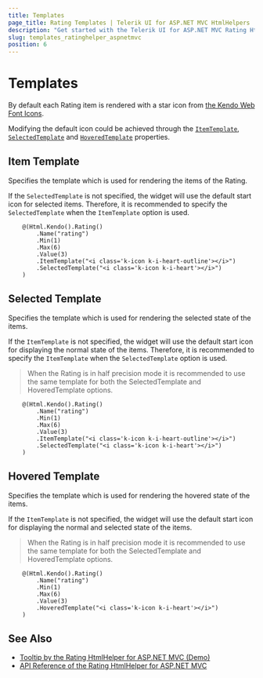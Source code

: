 ```yaml
---
title: Templates
page_title: Rating Templates | Telerik UI for ASP.NET MVC HtmlHelpers
description: "Get started with the Telerik UI for ASP.NET MVC Rating HtmlHelper and learn how to configure the item templates."
slug: templates_ratinghelper_aspnetmvc
position: 6
---
```


# Templates

By default each Rating item is rendered with a star icon from [the Kendo Web Font Icons](https://docs.telerik.com/kendo-ui/styles-and-layout/icons-web).

Modifying the default icon could be achieved through the [`ItemTemplate`](https://docs.telerik.com/aspnet-mvc/api//Kendo.Mvc.UI.Fluent/RatingBuilder#itemtemplatesystemstring), [`SelectedTemplate`](https://docs.telerik.com/aspnet-mvc/api//Kendo.Mvc.UI.Fluent/RatingBuilder#selectedtemplatesystemstring) and [`HoveredTemplate`](https://docs.telerik.com/aspnet-mvc/api//Kendo.Mvc.UI.Fluent/RatingBuilder#hoveredtemplatesystemstring) properties.

## Item Template

Specifies the template which is used for rendering the items of the Rating.

If the `SelectedTemplate` is not specified, the widget will use the default start icon for selected items. Therefore, it is recommended to specify the `SelectedTemplate` when the `ItemTemplate` option is used.

```Razor
    @(Html.Kendo().Rating()
        .Name("rating")
        .Min(1)
        .Max(6)
        .Value(3)
        .ItemTemplate("<i class='k-icon k-i-heart-outline'></i>")
        .SelectedTemplate("<i class='k-icon k-i-heart'></i>")
    )
```

## Selected Template

Specifies the template which is used for rendering the selected state of the items.

If the `ItemTemplate` is not specified, the widget will use the default start icon for displaying the normal state of the items. Therefore, it is recommended to specify the `ItemTemplate` when the `SelectedTemplate` option is used.

> When the Rating is in half precision mode it is recommended to use the same template for both the SelectedTemplate and HoveredTemplate options.

```Razor
    @(Html.Kendo().Rating()
        .Name("rating")
        .Min(1)
        .Max(6)
        .Value(3)
        .ItemTemplate("<i class='k-icon k-i-heart-outline'></i>")
        .SelectedTemplate("<i class='k-icon k-i-heart'></i>")
    )
```

## Hovered Template

Specifies the template which is used for rendering the hovered state of the items.

If the `ItemTemplate` is not specified, the widget will use the default start icon for displaying the normal and selected state of the items.

> When the Rating is in half precision mode it is recommended to use the same template for both the SelectedTemplate and HoveredTemplate options.

```Razor
    @(Html.Kendo().Rating()
        .Name("rating")
        .Min(1)
        .Max(6)
        .Value(3)
        .HoveredTemplate("<i class='k-icon k-i-heart'></i>")
    )
```

## See Also

* [Tooltip by the Rating HtmlHelper for ASP.NET MVC (Demo)](https://demos.telerik.com/aspnet-mvc/rating/tooltip)
* [API Reference of the Rating HtmlHelper for ASP.NET MVC](http://docs.telerik.com/aspnet-mvc/api/Kendo.Mvc/Rating)
